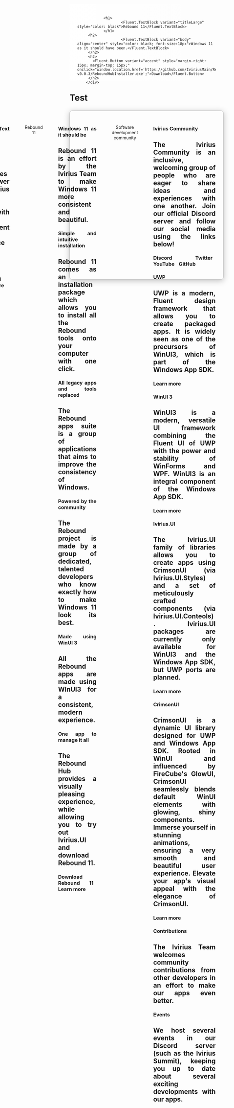 <script>
  //Imports
	import * as Fluent from "fluent-svelte";
	import "fluent-svelte/theme.css";

  //Variables
  let open = true;
</script>

<!--Title-->
<section class="centered-section-2" style="margin: 0px; alignment:stretch; max-width: 999999px; background-size: cover; background-position:center; background-image: url('https://i.spoo.me/755932');">
        <div style="margin: -25px; padding: 25px; height: 200px; background: linear-gradient(to right, rgba(255, 255, 255, 0.9), rgba(255, 255, 255, 0));">

                <h1>
                        <Fluent.TextBlock variant="titleLarge" style="color: black">Rebound 11</Fluent.TextBlock>
                </h1>
         <h2>
                        <Fluent.TextBlock variant="body" align="center" style="color: black; font-size:18px">Windows 11 as it should have been.</Fluent.TextBlock>
         </h2>
         <h2>
           <Fluent.Button variant="accent" style="margin-right: 15px; margin-top: 15px;" onclick="window.location.href='https://github.com/IviriusMain/ReboundHub/releases/download/Alpha-v0.0.3/ReboundHubInstaller.exe';">Download</Fluent.Button>
         </h2>
        </div>
</section>

# Test

<!--Rebound 11-->
<section class="margin-section" style="border: 1px solid #999999AA;
            border-radius: 8px;
            box-shadow: 0px 4px 20px rgba(0, 0, 0, 0.25);
            height: 550px; padding: 0px;
            position: relative;
            display: flex;
            justify-content: flex-end;
            margin-top: 25px;
            background-color: var(--fds-mica-background-base);
            max-width: 1000px;">
        
    <div class="caption-buttons">
        <button class="caption-button minimize">
            <svg xmlns="http://www.w3.org/2000/svg" viewBox="0 0 24 24" style="transform: scale(0.3);" class="caption-icon">
                <path d="M 0.996094 10 C 0.859375 10 0.730794 9.973959 0.610352 9.921875 C 0.489909 9.869792 0.384115 9.798178 0.292969 9.707031 C 0.201823 9.615886 0.130208 9.510092 0.078125 9.389648 C 0.026042 9.269206 0 9.140625 0 9.003906 C 0 8.867188 0.026042 8.738607 0.078125 8.618164 C 0.130208 8.497722 0.201823 8.3903 0.292969 8.295898 C 0.384115 8.201498 0.489909 8.128256 0.610352 8.076172 C 0.730794 8.024089 0.859375 7.998047 0.996094 7.998047 L 19.003906 7.998047 C 19.140625 7.998047 19.269205 8.024089 19.389648 8.076172 C 19.51009 8.128256 19.615885 8.201498 19.707031 8.295898 C 19.798176 8.3903 19.869791 8.497722 19.921875 8.618164 C 19.973957 8.738607 20 8.867188 20 9.003906 C 20 9.140625 19.973957 9.269206 19.921875 9.389648 C 19.869791 9.510092 19.798176 9.615886 19.707031 9.707031 C 19.615885 9.798178 19.51009 9.869792 19.389648 9.921875 C 19.269205 9.973959 19.140625 10 19.003906 10 Z "/>
            </svg>
        </button>
        <button class="caption-button maximize">
                <svg xmlns="http://www.w3.org/2000/svg" viewBox="0 0 24 24" style="transform: scale(0.325);" class="caption-icon">
                    <path d="M 2.949219 20 C 2.558594 20 2.184245 19.920248 1.826172 19.760742 C 1.468099 19.601236 1.153971 19.386393 0.883789 19.116211 C 0.613607 18.846029 0.398763 18.5319 0.239258 18.173828 C 0.079753 17.815756 0 17.441406 0 17.050781 L 0 2.949219 C 0 2.558594 0.079753 2.184246 0.239258 1.826172 C 0.398763 1.4681 0.613607 1.153973 0.883789 0.883789 C 1.153971 0.613607 1.468099 0.398764 1.826172 0.239258 C 2.184245 0.079754 2.558594 0 2.949219 0 L 17.050781 0 C 17.441406 0 17.815754 0.079754 18.173828 0.239258 C 18.5319 0.398764 18.846027 0.613607 19.116211 0.883789 C 19.386393 1.153973 19.601236 1.4681 19.760742 1.826172 C 19.920246 2.184246 20 2.558594 20 2.949219 L 20 17.050781 C 20 17.441406 19.920246 17.815756 19.760742 18.173828 C 19.601236 18.5319 19.386393 18.846029 19.116211 19.116211 C 18.846027 19.386393 18.5319 19.601236 18.173828 19.760742 C 17.815754 19.920248 17.441406 20 17.050781 20 Z M 17.001953 17.998047 C 17.138672 17.998047 17.267252 17.972006 17.387695 17.919922 C 17.508137 17.867838 17.613932 17.796225 17.705078 17.705078 C 17.796223 17.613932 17.867838 17.508139 17.919922 17.387695 C 17.972004 17.267252 17.998047 17.138672 17.998047 17.001953 L 17.998047 2.998047 C 17.998047 2.861328 17.972004 2.732748 17.919922 2.612305 C 17.867838 2.491863 17.796223 2.386068 17.705078 2.294922 C 17.613932 2.203777 17.508137 2.132162 17.387695 2.080078 C 17.267252 2.027996 17.138672 2.001953 17.001953 2.001953 L 2.998047 2.001953 C 2.861328 2.001953 2.732747 2.027996 2.612305 2.080078 C 2.491862 2.132162 2.386068 2.203777 2.294922 2.294922 C 2.203776 2.386068 2.132161 2.491863 2.080078 2.612305 C 2.027995 2.732748 2.001953 2.861328 2.001953 2.998047 L 2.001953 17.001953 C 2.001953 17.138672 2.027995 17.267252 2.080078 17.387695 C 2.132161 17.508139 2.203776 17.613932 2.294922 17.705078 C 2.386068 17.796225 2.491862 17.867838 2.612305 17.919922 C 2.732747 17.972006 2.861328 17.998047 2.998047 17.998047 Z "/>
                </svg>
        </button>
        <button class="caption-button close">
                <svg xmlns="http://www.w3.org/2000/svg" viewBox="0 0 24 24" style="transform: scale(0.35);" class="caption-icon">
                    <path d="M 10 11.416016 L 1.708984 19.707031 C 1.513672 19.902344 1.279297 20 1.005859 20 C 0.719401 20 0.480143 19.903971 0.288086 19.711914 C 0.096029 19.519857 0 19.2806 0 18.994141 C 0 18.720703 0.097656 18.486328 0.292969 18.291016 L 8.583984 10 L 0.292969 1.708984 C 0.097656 1.513672 0 1.276043 0 0.996094 C 0 0.859375 0.026042 0.729168 0.078125 0.605469 C 0.130208 0.481771 0.201823 0.375977 0.292969 0.288086 C 0.384115 0.200195 0.491536 0.130209 0.615234 0.078125 C 0.738932 0.026043 0.869141 0 1.005859 0 C 1.279297 0 1.513672 0.097656 1.708984 0.292969 L 10 8.583984 L 18.291016 0.292969 C 18.486328 0.097656 18.723957 0 19.003906 0 C 19.140625 0 19.269205 0.026043 19.389648 0.078125 C 19.51009 0.130209 19.615885 0.201824 19.707031 0.292969 C 19.798176 0.384115 19.869791 0.48991 19.921875 0.610352 C 19.973957 0.730795 20 0.859375 20 0.996094 C 20 1.276043 19.902344 1.513672 19.707031 1.708984 L 11.416016 10 L 19.707031 18.291016 C 19.902344 18.486328 20 18.720703 20 18.994141 C 20 19.130859 19.973957 19.261068 19.921875 19.384766 C 19.869791 19.508463 19.799805 19.615885 19.711914 19.707031 C 19.624023 19.798178 19.518229 19.869791 19.394531 19.921875 C 19.270832 19.973959 19.140625 20 19.003906 20 C 18.723957 20 18.486328 19.902344 18.291016 19.707031 Z "/>
                </svg>
        </button>
    </div>
      </section>
      
<section class="centered-section" style="margin-top: 20px;">
  <Fluent.TextBlock variant="titleLarge">Top apps</Fluent.TextBlock>
</section>

<!--Ivirius Text Editor Plus-->
<section class="margin-section">
        <img src="https://i.spoo.me/729297" style="border-radius: 8px; display: block; height: auto; width: auto; max-width: 1000px;"/>
  <h1>
          <Fluent.TextBlock variant="title">Ivirius Text Editor Plus</Fluent.TextBlock>
  </h1>
  <h2>
	  <Fluent.TextBlock variant="body">Ivirius Text Editor Plus is a powerful and user-friendly editor for Windows. It features advanced RTF editing with AI assistant Zippy, tabs for multitasking, and a setup with a Win32 look. Enjoy the best of both worlds with CrimsonUI and WinUI integration. The autosave feature ensures your work is safe. Download it from the Microsoft Store for the ultimate text editing experience.</Fluent.TextBlock>
  </h2>
  <h1>
          <Fluent.TextBlock variant="subtitle">Consistent</Fluent.TextBlock>
  </h1>
  <h2>
          <Fluent.TextBlock variant="body">Experience seamless and reliable performance with Ivirius Text Editor Plus, designed with Windows 11’s modern design language. The intuitive interface ensures that your text editing tasks are smooth and uninterrupted, providing a consistent user experience that aligns perfectly with the aesthetics and functionality of Windows 11. With features like autosave and a robust AI assistant, your work is always secure and up-to-date.</Fluent.TextBlock>
  </h2>
  <h1>
          <Fluent.TextBlock variant="subtitle">Powerful</Fluent.TextBlock>
  </h1>
  <h2>
          <Fluent.TextBlock variant="body">Unlock the full potential of your text editing with Ivirius Text Editor Plus. Equipped with advanced AI capabilities and table insertion, this editor empowers you to create and manage documents with ease. The integration of CrimsonUI and WinUI provides a robust and visually appealing interface, while the multitasking tabs and autosave feature ensure you can handle complex projects efficiently. Experience the power of seamless editing and enhanced productivity.</Fluent.TextBlock>
  </h2>
  <h1>
          <Fluent.TextBlock variant="subtitle">Made for everyone</Fluent.TextBlock>
  </h1>
  <h2>
          <Fluent.TextBlock variant="body">Ivirius Text Editor Plus features many themes and customization settings, making sure that everyone can personalize the UI to their liking.</Fluent.TextBlock>
  </h2>
  <h3>
    <Fluent.Button variant="accent" style="margin-right: 10px;" onclick="window.location.href='https://apps.microsoft.com/detail/9N4T9H9182J5?hl=en-US';">Buy</Fluent.Button>
    <Fluent.Button variant="hyperlink" onclick="window.location.href='/ivirius-text-editor-plus';">Learn more</Fluent.Button>
  </h3>
</section>

<!--Ivirius Text Editor-->
<section class="margin-section">
  <h1>
          <Fluent.TextBlock variant="subtitle">Ivirius Text Editor</Fluent.TextBlock>
  </h1>
  <h2>
          <Fluent.TextBlock variant="body">Ivirius Text Editor combines the power of Ivirius Text Editor Plus with a consistent user interface using WinUI styles.</Fluent.TextBlock>
  </h2>
  <h3>
    <Fluent.Button variant="accent" style="margin-right: 10px;" onclick="window.location.href='/ivirius-text-editor-plus';">Download</Fluent.Button>
    <Fluent.Button variant="hyperlink" onclick="window.location.href='/ivirius-text-editor-plus';">Learn more</Fluent.Button>
  </h3>
</section>

<section class="centered-section" style="margin-top: 20px;">
  <Fluent.TextBlock variant="titleLarge">Rebound 11</Fluent.TextBlock>
</section>

<!--Rebound 11-->
<section class="margin-section">
  <h1>
          <Fluent.TextBlock variant="title">Windows 11 as it should be</Fluent.TextBlock>
  </h1>
  <h2>
          <Fluent.TextBlock variant="body">Rebound 11 is an effort by the Ivirius Team to make Windows 11 more consistent and beautiful.</Fluent.TextBlock>
  </h2>
  <h1>
          <Fluent.TextBlock variant="subtitle">Simple and intuitive installation</Fluent.TextBlock>
  </h1>
  <h2>
          <Fluent.TextBlock variant="body">Rebound 11 comes as an installation package which allows you to install all the Rebound tools onto your computer with one click.</Fluent.TextBlock>
  </h2>
  <h1>
          <Fluent.TextBlock variant="subtitle">All legacy apps and tools replaced</Fluent.TextBlock>
  </h1>
  <h2>
          <Fluent.TextBlock variant="body">The Rebound apps suite is a group of applications that aims to improve the consistency of Windows.</Fluent.TextBlock>
  </h2>
  <h1>
          <Fluent.TextBlock variant="subtitle">Powered by the community</Fluent.TextBlock>
  </h1>
  <h2>
          <Fluent.TextBlock variant="body">The Rebound project is made by a group of dedicated, talented developers who know exactly how to make Windows 11 look its best.</Fluent.TextBlock>
  </h2>
  <h1>
          <Fluent.TextBlock variant="subtitle">Made using WinUI 3</Fluent.TextBlock>
  </h1>
  <h2>
          <Fluent.TextBlock variant="body">All the Rebound apps are made using WInUI3 for a consistent, modern experience.</Fluent.TextBlock>
  </h2>
  <h1>
          <Fluent.TextBlock variant="subtitle">One app to manage it all</Fluent.TextBlock>
  </h1>
  <h2>
          <Fluent.TextBlock variant="body">The Rebound Hub provides a visually pleasing experience, while allowing you to try out Ivirius.UI and download Rebound 11.</Fluent.TextBlock>
  </h2>
  <h3>
    <Fluent.Button variant="accent" style="margin-right: 10px;">Download Rebound 11</Fluent.Button>
    <Fluent.Button variant="hyperlink">Learn more</Fluent.Button>
  </h3>
</section>

<section class="centered-section" style="margin-top: 20px;">
  <Fluent.TextBlock variant="titleLarge">Software development community</Fluent.TextBlock>
</section>

<!--Developers-->
<section class="margin-section">
  <h1>
          <Fluent.TextBlock variant="title">Ivirius Community</Fluent.TextBlock>
  </h1>
  <h2>
          <Fluent.TextBlock variant="body">The Ivirius Community is an inclusive, welcoming group of people who are eager to share ideas and experiences with one another. Join our official Discord server and follow our social media using the links below!</Fluent.TextBlock>
  </h2>
  <h3>
    <Fluent.Button variant="accent" style="margin-right: 10px;" onclick="window.location.href='/ivirius-text-editor-plus';">Discord</Fluent.Button>
    <Fluent.Button variant="hyperlink" style="margin-right: 10px;" onclick="window.location.href='/ivirius-text-editor-plus';">Twitter</Fluent.Button>
    <Fluent.Button variant="hyperlink" style="margin-right: 10px;" onclick="window.location.href='/ivirius-text-editor-plus';">YouTube</Fluent.Button>
    <Fluent.Button variant="hyperlink" style="margin-right: 10px;" onclick="window.location.href='/ivirius-text-editor-plus';">GitHub</Fluent.Button>
  </h3>
  <h1>
          <Fluent.TextBlock variant="subtitle">UWP</Fluent.TextBlock>
  </h1>
  <h2>
          <Fluent.TextBlock variant="body">UWP is a modern, Fluent design framework that allows you to create packaged apps. It is widely seen as one of the precursors of WinUI3, which is part of the Windows App SDK.</Fluent.TextBlock>
  </h2>
  <h3>
    <Fluent.Button variant="hyperlink" style="margin-right: 10px;" onclick="window.location.href='/ivirius-text-editor-plus';">Learn more</Fluent.Button>
  </h3>
  <h1>
          <Fluent.TextBlock variant="subtitle">WinUI 3</Fluent.TextBlock>
  </h1>
  <h2>
          <Fluent.TextBlock variant="body">WinUI3 is a modern, versatile UI framework combining the Fluent UI of UWP with the power and stability of WinForms and WPF. WinUI3 is an integral component of the Windows App SDK.</Fluent.TextBlock>
  </h2>
  <h3>
    <Fluent.Button variant="hyperlink" style="margin-right: 10px;" onclick="window.location.href='/ivirius-text-editor-plus';">Learn more</Fluent.Button>
  </h3>
  <h1>
          <Fluent.TextBlock variant="subtitle">Ivirius.UI</Fluent.TextBlock>
  </h1>
  <h2>
          <Fluent.TextBlock variant="body">The Ivirius.UI family of libraries allows you to create apps using CrimsonUI (via Ivirius.UI.Styles) and a set of meticulously crafted components (via Ivirius.UI.Conteols). Ivirius.UI packages are currently only available for WinUI3 and the Windows App SDK, but UWP ports are planned.</Fluent.TextBlock>
  </h2>
  <h3>
    <Fluent.Button variant="hyperlink" style="margin-right: 10px;" onclick="window.location.href='/ivirius-text-editor-plus';">Learn more</Fluent.Button>
  </h3>
  <h1>
          <Fluent.TextBlock variant="subtitle">CrimsonUI</Fluent.TextBlock>
  </h1>
  <h2>
          <Fluent.TextBlock variant="body">CrimsonUI is a dynamic UI library designed for UWP and Windows App SDK. Rooted in WinUI and influenced by FireCube's GlowUI, CrimsonUI seamlessly blends default WinUI elements with glowing, shiny components. Immerse yourself in stunning animations, ensuring a very smooth and beautiful user experience. Elevate your app's visual appeal with the elegance of CrimsonUI.</Fluent.TextBlock>
  </h2>
  <h3>
    <Fluent.Button variant="hyperlink" style="margin-right: 10px;" onclick="window.location.href='/ivirius-text-editor-plus';">Learn more</Fluent.Button>
  </h3>
  <h1>
          <Fluent.TextBlock variant="subtitle">Contributions</Fluent.TextBlock>
  </h1>
  <h2>
          <Fluent.TextBlock variant="body">The Ivirius Team welcomes community contributions from other developers in an effort to make our apps even better.</Fluent.TextBlock>
  </h2>
  <h1>
          <Fluent.TextBlock variant="subtitle">Events</Fluent.TextBlock>
  </h1>
  <h2>
          <Fluent.TextBlock variant="body">We host several events in our Discord server (such as the Ivirius Summit), keeping you up to date about several exciting developments with our apps.</Fluent.TextBlock>
  </h2>
</section>

<!--Styles-->
<style>
  /*Import theme*/
	@import url("https://unpkg.com/fluent-svelte/theme.css");

	/* Some base styles to get things looking right. */
	:global(body)
  {
    /*Background color*/
		background-color: var(--fds-solid-background-base);

    /*Background color*/
		color: var(--fds-text-primary);
	}

  /*Centered section*/
  .centered-section
  {
    text-align: center;
    margin: 0 auto;
    padding: 25px;
    max-width: 1250px;
  }

  .caption-buttons {
            display: flex;
            margin-left: auto;
            margin-right: 0px;
        }

        .caption-button {
            width: 45px;
            height: 30px;
            background-color: #f3f3f300;
            border: none;
            border-radius: 0px;
            display: flex;
            align-items: center;
            justify-content: center;
            transition: background-color 0.3s;
            color: var(--fds-text-primary);
        }

        .caption-button:hover {
            background-color: #a7a7a74f;
        }

        .caption-button.close:hover {
            background-color: #cf1010dc;
        }

        .caption-button.close {
            border-top-right-radius: 7px;
        }

        .caption-icon {
            font-size: 12px;
            fill: var(--fds-text-primary);
        }

        .caption-button.close:hover .caption-icon {
            fill: #ffffff;
        }

  /*Centered section*/
  .centered-section-2
  {
    text-align: left;
    margin: 0 auto;
    padding: 25px;
    max-width: 1250px;
  }

  /*Left aligned centered section*/
  .margin-section
  {
    margin: 0 auto;
    padding: 25px;
    max-width: 1250px;
    text-align: justify;
  }
  
  @media (min-width: 1250px) {
    .centered-section-2 {
      text-align: center;
    }
  }
</style>